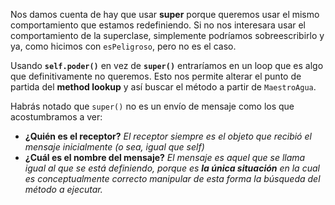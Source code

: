 Nos damos cuenta de hay que usar **super** porque queremos usar el mismo comportamiento que estamos redefiniendo. Si no nos interesara usar el comportamiento de la superclase, simplemente podríamos sobreescribirlo y ya, como hicimos con `esPeligroso`, pero no es el caso. 

Usando **`self.poder()`** en vez de **`super()`** entraríamos en un loop que es algo que definitivamente no queremos. Esto nos permite alterar el punto de partida del **method lookup** y así buscar el método a partir de `MaestroAgua`.

Habrás notado que `super()` no es un envío de mensaje como los que acostumbramos a ver:

* **¿Quién es el receptor?** *El receptor siempre es el objeto que recibió el mensaje inicialmente (o sea, igual que self)*
* **¿Cuál es el nombre del mensaje?** *El mensaje es aquel que se llama igual al que se está definiendo, porque es* ***la única situación*** *en la cual es conceptualmente correcto manipular de esta forma la búsqueda del método a ejecutar.*